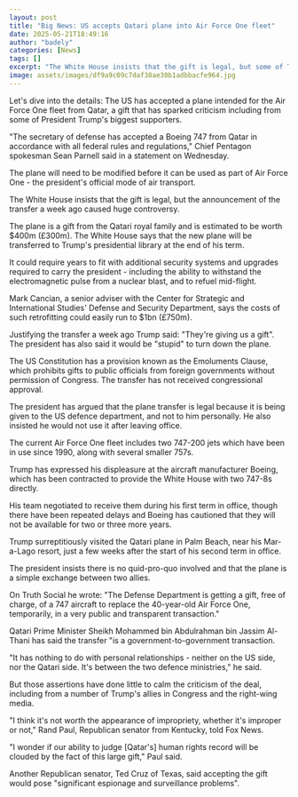 ```yaml
---
layout: post
title: "Big News: US accepts Qatari plane into Air Force One fleet"
date: 2025-05-21T18:49:16
author: "badely"
categories: [News]
tags: []
excerpt: "The White House insists that the gift is legal, but some of Trump's biggest backers have criticised the deal."
image: assets/images/df9a9c09c7daf38ae30b1adbbacfe964.jpg
---
```


Let's dive into the details: The US has accepted a plane intended for the Air Force One fleet from Qatar, a gift that has sparked criticism including from some of President Trump's biggest supporters.

"The secretary of defense has accepted a Boeing 747 from Qatar in accordance with all federal rules and regulations," Chief Pentagon spokesman Sean Parnell said in a statement on Wednesday. 

The plane will need to be modified before it can be used as part of Air Force One  - the president's official mode of air transport.

The White House insists that the gift is legal, but the announcement of the transfer a week ago caused huge controversy.

The plane is a gift from the Qatari royal family and is estimated to be worth $400m (£300m). The White House says that the new plane will be transferred to Trump's presidential library at the end of his term.

It could require years to fit with additional security systems and upgrades required to carry the president - including the ability to withstand the electromagnetic pulse from a nuclear blast, and to refuel mid-flight.

Mark Cancian, a senior adviser with the Center for Strategic and International Studies' Defense and Security Department, says the costs of such retrofitting could easily run to $1bn (£750m).

Justifying the transfer a week ago Trump said: "They're giving us a gift". The president has also said it would be "stupid" to turn down the plane.

The US Constitution has a provision known as the Emoluments Clause, which prohibits gifts to public officials from foreign governments without permission of Congress. The transfer has not received congressional approval.

The president has argued that the plane transfer is legal because it is being given to the US defence department, and not to him personally. He also insisted he would not use it after leaving office.

The current Air Force One fleet includes two 747-200 jets which have been in use since 1990, along with several smaller 757s.

Trump has expressed his displeasure at the aircraft manufacturer Boeing, which has been contracted to provide the White House with two 747-8s directly.

His team negotiated to receive them during his first term in office, though there have been repeated delays and Boeing has cautioned that they will not be available for two or three more years.

Trump surreptitiously visited the Qatari plane in Palm Beach, near his Mar-a-Lago resort, just a few weeks after the start of his second term in office.

The president insists there is no quid-pro-quo involved and that the plane is a simple exchange between two allies.

On Truth Social he wrote: "The Defense Department is getting a gift, free of charge, of a 747 aircraft to replace the 40-year-old Air Force One, temporarily, in a very public and transparent transaction."

Qatari Prime Minister Sheikh Mohammed bin Abdulrahman bin Jassim Al-Thani has said the transfer "is a government-to-government transaction. 

"It has nothing to do with personal relationships - neither on the US side, nor the Qatari side. It's between the two defence ministries," he said.

But those assertions have done little to calm the criticism of the deal, including from a number of Trump's allies in Congress and the right-wing media. 

"I think it's not worth the appearance of impropriety, whether it's improper or not," Rand Paul, Republican senator from Kentucky, told Fox News.

"I wonder if our ability to judge [Qatar's] human rights record will be clouded by the fact of this large gift," Paul said.

Another Republican senator, Ted Cruz of Texas, said accepting the gift would pose "significant espionage and surveillance problems".

